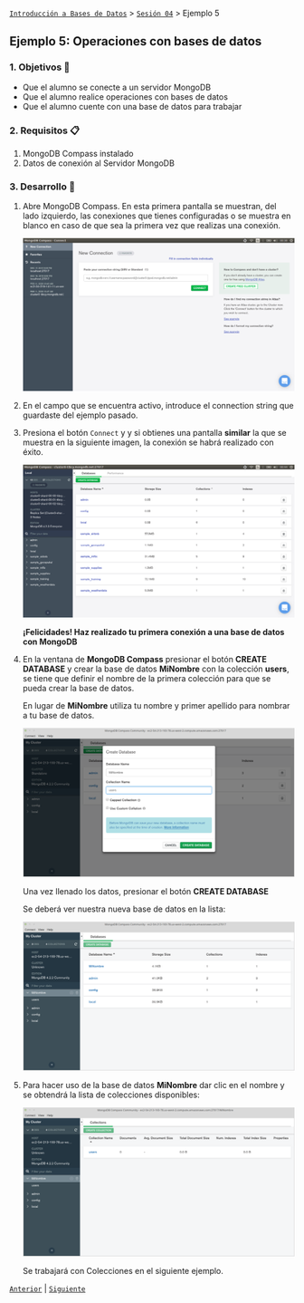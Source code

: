 [`Introducción a Bases de Datos`](../../Readme.md) > [`Sesión 04`](../Readme.md) > Ejemplo 5
## Ejemplo 5: Operaciones con bases de datos

### 1. Objetivos :dart:
- Que el alumno se conecte a un servidor MongoDB
- Que el alumno realice operaciones con bases de datos
- Que el alumno cuente con una base de datos para trabajar

### 2. Requisitos :clipboard:
1. MongoDB Compass instalado
1. Datos de conexión al Servidor MongoDB

### 3. Desarrollo :rocket:
1. Abre MongoDB Compass. En esta primera pantalla se muestran, del lado izquierdo, las conexiones que tienes configuradas o se muestra en blanco en caso de que sea la primera vez que realizas una conexión.

   ![imagen](imagenes/s4e11.png)

1. En el campo que se encuentra activo, introduce el connection string que guardaste del ejemplo pasado.

1. Presiona el botón `Connect` y y si obtienes una pantalla **similar** la que se muestra en la siguiente imagen, la conexión se habrá realizado con éxito.

   ![imagen](imagenes/s4e13.png)

   **¡Felicidades! Haz realizado tu primera conexión a una base de datos con MongoDB**

1. En la ventana de __MongoDB Compass__ presionar el botón __CREATE DATABASE__ y crear la base de datos __MiNombre__ con la colección __users__, se tiene que definir el nombre de la primera colección para que se pueda crear la base de datos.

   En lugar de __MiNombre__ utiliza tu nombre y primer apellido para nombrar a tu base de datos.

   ![Creando base de datos](imagenes/creando-basededatos.png)

   Una vez llenado los datos, presionar el botón __CREATE DATABASE__

   Se deberá ver nuestra nueva base de datos en la lista:

   ![Lista de bases de datos](imagenes/lista-basededatos.png)

1. Para hacer uso de la base de datos __MiNombre__ dar clic en el nombre y se obtendrá la lista de colecciones disponibles:

   ![Lista de colecciones](imagenes/lista-colecciones.png)

   Se trabajará con Colecciones en el siguiente ejemplo.

[`Anterior`](../Readme.md#operaciones-con-bases-de-datos-1) | [`Siguiente`](../Readme.md#realizando-operaciones-con-colecciones-e-importando-datos)      
